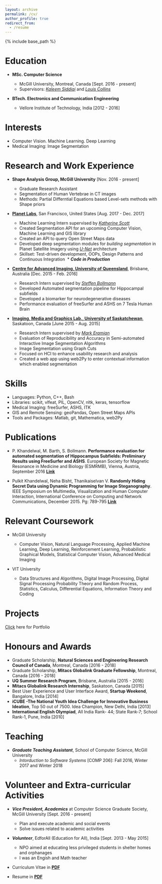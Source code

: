 ```yaml
---
layout: archive
permalink: /cv/
author_profile: true
redirect_from:
  - /resume
---
```


{% include base_path %}

Education
======
* **MSc. Computer Science**
  * McGill University, Montreal, Canada [Sept. 2016 - present]
  * Supervisors: [*Kaleem Siddiqi*](http://www.cim.mcgill.ca/~siddiqi/) and [*Louis Collins*](http://nist.mni.mcgill.ca/)
      
* **BTech. Electronics and Communication Engineering**
  * Vellore Institute of Technology, India [2012 - 2016]
 
Interests
======
* Computer Vision. Machine Learning. Deep Learning
* Medical Imaging: Image Segmentation

Research and Work Experience
======
* **Shape Analysis Group, McGill University** [Nov. 2016 - present]   
  * Graduate Research Assistant
  * Segmentation of Human Vertebrae in CT images
  * Methods: Partial Differntial Equations based Level-sets methods with Shape priors

* [**Planet Labs**](https://www.planet.com/), San Francisco, United States [Aug. 2017 - Dec. 2017]
  * Machine Learning Intern supervised by [*Katherine Scott*](https://www.linkedin.com/in/katherineascott/)
  * Created Segmentation API for an upcoming Computer Vision, Machine Learning and GIS library
  * Created an API to query Open Street Maps data
  * Developed deep segmentation modules for *building segmentation* in Planet Satellite Imagery using [*U-Net*](https://arxiv.org/abs/1505.04597) architecture
  * Skillset: Test-driven development, OOPs, Design Patterns and Continuous Integration
  * ***Code in Production***

* [**Centre for Advanced Imaging, University of Queensland**](https://cai.centre.uq.edu.au/), Brisbane, Australia [Dec. 2015 - Feb. 2016]
  * Research Intern supervised by [*Steffen Bollmann*](https://cai.centre.uq.edu.au/profile/115/steffen-bollmann)
  * Developed Automated segmentation pipeline for Hippocampal subfields
  * Developed a biomarker for neurodegenerative diseases
  * Performance evaluation of freeSurfer and ASHS on 7 Tesla Human Brain
  
* [**Imaging, Media and Graphics Lab., University of Saskatchewan**](https://www.cs.usask.ca/research/research-groups/imaging,-multimedia-and-graphics-img-lab.php), Saskatoon, Canada [June 2015 - Aug. 2015]
  * Research Intern supervised by [*Mark Eramian*](https://www.cs.usask.ca/faculty/eramian/)
  * Evaluation of Reproducibility and Accuracy in Semi-automated Interactive Image Segmentation Algorithms
  * Image Segmentation using Graph Cuts
  * Focused on HCI to enhance usability research and analysis
  * Created a web app using web2Py to enter contextual information which enabled segmentation
  
Skills
======

* Languages: Python, C++, Bash
* Libraries: scikit, vlfeat, PIL, OpenCV, nltk, keras, tensorflow
* Medical Imaging: freeSurfer, ASHS, ITK
* GIS and Remote Sensing: geoPandas, Open Street Maps APIs
* Tools and Packages: Matlab, git, Mathematica, web2Py

Publications
======

* P. Khandelwal, M. Barth, S. Bollmann. **Performance evaluation for automated segmentation of Hippocampus Subfields: Preliminary Results using FreeSurfer and ASHS**.  European Society for Magnetic Resonance in Medicine and Biology (ESMRMB), Vienna, Austria, September 2016 [**Link**](https://figshare.com/articles/Performance_evaluation_for_automated_segmentation_of_Hippocampus_Subfields_Preliminary_Results_using_FreeSurfer_and_ASHS/4272431)

* Pulkit Khandelwal, Neha Bisht, Thanikaiselvan V. **Randomly Hiding Secret Data using Dynamic Programming for Image Steganography**. IEEE Symposium on Multimedia, Visualization and Human Computer Interaction, International Conference on Computing and Network Communications, December 2015. Pg: 789-795 [**Link**](http://ieeexplore.ieee.org/abstract/document/7411278/)


Relevant Coursework
======
* McGill University
  * Computer Vision, Natural Language Processing, Applied Machine Learning, Deep Learning, Reinforcement Learning,                 Probabilistic Graphical Models, Statistical Computer Vision, Advanced Medical Imaging

* VIT University
  * Data Structures and Algorithms, Digital Image Processing, Digital Signal Processing
    Probability Theory and Random Process, Statistics, Calculus, Differential Equations, Information Theory and Coding
  
Projects
======
[Click](https://pulkit-khandelwal.github.io/portfolio/) here for Portfolio

Honours and Awards
======
* Graduate Scholarship, **Natural Sciences and Engineering Research Council of Canada**, Montreal, Canada [2016 - 2018]
* Graduate Scholarship, **Mitacs Globalink Graduate Fellowship**, Montreal, Canada [2016 - 2018]
* **UQ Summer Research Program**, Brisbane, Australia [2015 - 2016]
* **Mitacs Globalink Research Internship**, Saskatoon, Canada [2015]
* Best User Experience and User Interface Award, **Startup Weekend**, Bangalore, India [2014]
* **iCUBE -The National Youth Idea Challenge for Innovative Business Ideation**, Top 50 out of 7500. Idea Champion, New Delhi, India [2013]
* **International English Olympiad**, All India Rank- 44; State Rank-7; School Rank-1, Pune, India [2010]

Teaching
======
* ***Graduate Teaching Assistant***, School of Computer Science, McGill University
  * *Intorduction to Software Systems* [COMP 206]: Fall 2016, Winter 2017 and Winter 2018
  
Volunteer and Extra-curricular Activities
======
* ***Vice President, Academics*** at Computer Science Graduate Society, McGill University [Sept. 2016 - present]
  * Plan and execute academic and social events
  * Solve issues related to academic activities

* ***Volunteer***, EdforAll (Education for All), India [Sept. 2013 - May 2015]
  * NPO aimed at educating less privileged students in shelter homes and orphanages
  * I was an Engish and Math teacher

* Curriculum Vitae in [**PDF**](https://drive.google.com/file/d/1-m-YNU-oaeZ0YPdur52TzRR3A2EMt3gl/view?usp=sharing)
* Resume in [**PDF**](https://drive.google.com/file/d/11IVINYZccYlZ3LYf1Yuz8wY-l8eXNxoL/view?usp=sharing)

